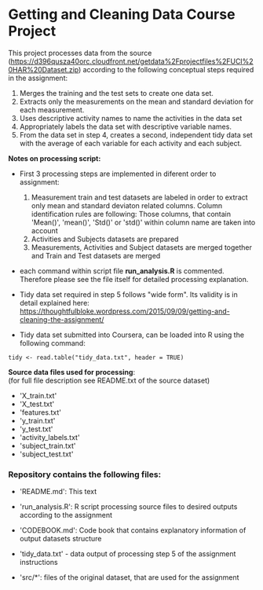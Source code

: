 # Getting and Cleaning Data Course Project

This project processes data from the source (https://d396qusza40orc.cloudfront.net/getdata%2Fprojectfiles%2FUCI%20HAR%20Dataset.zip) according to the following conceptual steps required in the assignment:      
1. Merges the training and the test sets to create one data set.  
2. Extracts only the measurements on the mean and standard deviation for each measurement.  
3. Uses descriptive activity names to name the activities in the data set  
4. Appropriately labels the data set with descriptive variable names.  
5. From the data set in step 4, creates a second, independent tidy data set with the average of each variable for each activity and each subject.  

**Notes on processing script:**  

* First 3 processing steps are implemented in diferent order to assignment:  
    1. Measurement train and test datasets are labeled in order to extract only mean and standard deviaton related columns. Column identification rules are following: Those columns, that contain 'Mean()', 'mean()', 'Std()' or 'std()' within column name are taken into account  
    2. Activities and Subjects datasets are prepared  
    3. Measurements, Activities and Subject datasets are merged together and Train and Test datasets are merged  
  
* each command within script file **run_analysis.R** is commented. Therefore please see the file itself for detailed processing explanation.   
* Tidy data set required in step 5 follows "wide form". Its validity is in detail explained here: https://thoughtfulbloke.wordpress.com/2015/09/09/getting-and-cleaning-the-assignment/  
* Tidy data set submitted into Coursera, can be loaded into R using the following command:  
```  
tidy <- read.table("tidy_data.txt", header = TRUE)
```  
  
**Source data files used for processing**:  
(for full file description see README.txt of the source dataset)  

- 'X_train.txt'  
- 'X_test.txt'  
- 'features.txt'  
- 'y_train.txt'  
- 'y_test.txt'  
- 'activity_labels.txt'  
- 'subject_train.txt'  
- 'subject_test.txt'  
  
  
### Repository contains the following files:

- 'README.md': This text  
  
- 'run_analysis.R': R script processing source files to desired outputs according to the assignment  
  
- 'CODEBOOK.md': Code book that contains explanatory information of output datasets structure  
  
- 'tidy_data.txt' - data output of processing step 5 of the assignment instructions 
  
- 'src/*': files of the original dataset, that are used for the assignment  
  